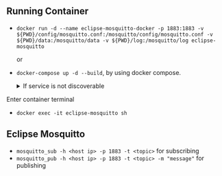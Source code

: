 ## Running Container

* ```docker run -d --name eclipse-mosquitto-docker -p 1883:1883 -v ${PWD}/config/mosquitto.conf:/mosquitto/config/mosquitto.conf -v ${PWD}/data:/mosquitto/data -v ${PWD}/log:/mosquitto/log eclipse-mosquitto```  

    or

* ```docker-compose up -d --build```, by using docker compose.
    <details>
    <summary>If service is not discoverable</summary>

    Try ```docker-compose run -d --service-ports eclipse-mosquitto```

    </details>

Enter container terminal
* ```docker exec -it eclipse-mosquitto sh```

## Eclipse Mosquitto
* ```mosquitto_sub -h <host ip> -p 1883 -t <topic>``` for subscribing
* ```mosquitto_pub -h <host ip> -p 1883 -t <topic> -m "message"``` for publishing